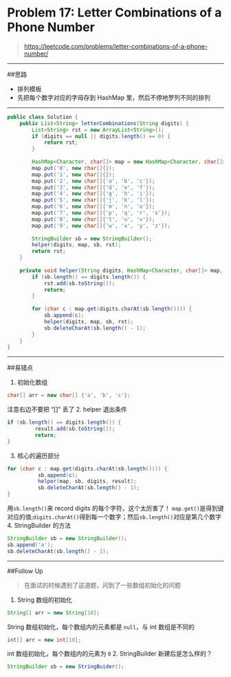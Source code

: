 # Problem 17: Letter Combinations of a Phone Number


> https://leetcode.com/problems/letter-combinations-of-a-phone-number/

--------
##思路
* 排列模板
* 先把每个数字对应的字母存到 HashMap 里，然后不停地罗列不同的排列

---------
```java
public class Solution {
    public List<String> letterCombinations(String digits) {
        List<String> rst = new ArrayList<String>();
        if (digits == null || digits.length() == 0) {
            return rst;
        }
        
        HashMap<Character, char[]> map = new HashMap<Character, char[]>();
        map.put('0', new char[]{});
        map.put('1', new char[]{});
        map.put('2', new char[]{'a', 'b', 'c'});
        map.put('3', new char[]{'d', 'e', 'f'});
        map.put('4', new char[]{'g', 'h', 'i'});
        map.put('5', new char[]{'j', 'k', 'l'});
        map.put('6', new char[]{'m', 'n', 'o'});
        map.put('7', new char[]{'p', 'q', 'r', 's'});
        map.put('8', new char[]{'t', 'u', 'v'});
        map.put('9', new char[]{'w', 'x', 'y', 'z'});
        
        StringBuilder sb = new StringBuilder();
        helper(digits, map, sb, rst);
        return rst;
    }
    
    private void helper(String digits, HashMap<Character, char[]> map, StringBuilder sb, List<String> rst) {
        if (sb.length() == digits.length()) {
            rst.add(sb.toString());
            return;
        }
        
        for (char c : map.get(digits.charAt(sb.length()))) {
            sb.append(c);
            helper(digits, map, sb, rst);
            sb.deleteCharAt(sb.length() - 1);
        }
    }
}
```
---------
##易错点

1. 初始化数组
```java
char[] arr = new char[] {'a', 'b', 'c'};
```
注意右边不要把 “[]” 丢了
2. helper 退出条件
```java
if (sb.length() == digits.length()) {
         result.add(sb.toString());
         return;
}
```
3. 核心的遍历部分
```java
for (char c : map.get(digits.charAt(sb.length()))) {
          sb.append(c);
          helper(map, sb, digits, result);
          sb.deleteCharAt(sb.length() - 1);
}
```
用```sb.length()```来 record digits 的每个字符，这个太厉害了！
```map.get()```是得到键对应的值;```digits.charAt()```得到每一个数字；然后```sb.length()```对应是第几个数字
4. StringBuilder 的方法
```java
StringBuilder sb = new StringBuilder();
sb.append('a');
sb.deleteCharAt(sb.length() - 1);
```
--------
##Follow Up
> 在面试的时候遇到了这道题，问到了一些数组初始化的问题

1. String 数组的初始化
```java
String[] arr = new String[10];  
```
String 数组初始化，每个数组内的元素都是 `null`，与 int 数组是不同的
```java
int[] arr = new int[10];
```
int 数组初始化，每个数组内的元素为 `0`
2. StringBuilder 新建后是怎么样的？  
```java
StringBuilder sb = new StringBuider();
```






























